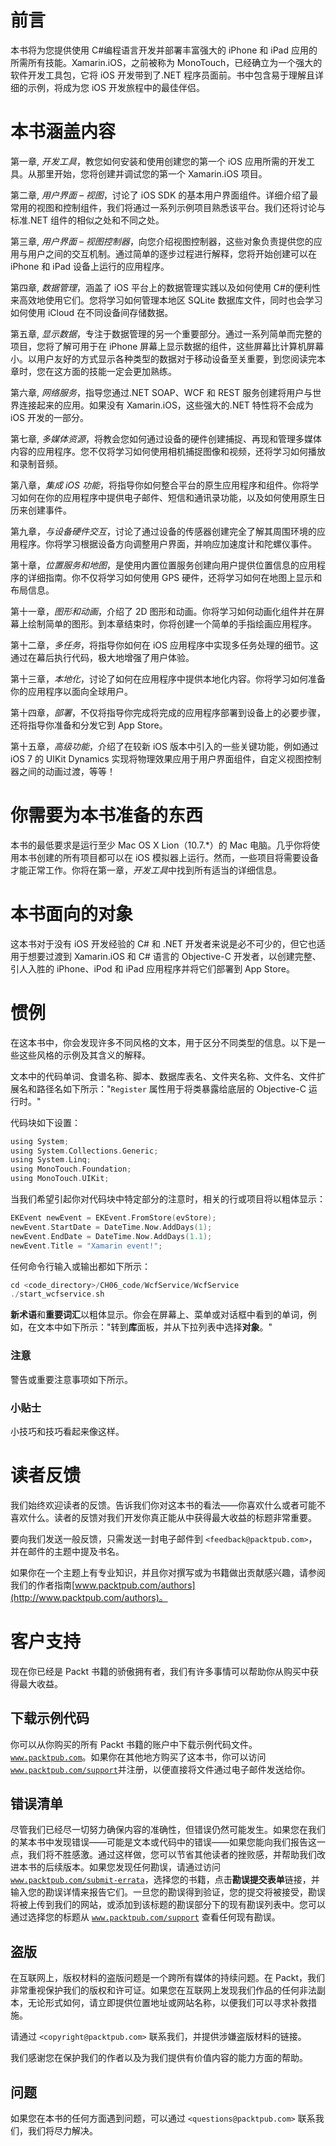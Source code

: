 # 前言

本书将为您提供使用 C#编程语言开发并部署丰富强大的 iPhone 和 iPad 应用的所需所有技能。Xamarin.iOS，之前被称为 MonoTouch，已经确立为一个强大的软件开发工具包，它将 iOS 开发带到了.NET 程序员面前。书中包含易于理解且详细的示例，将成为您 iOS 开发旅程中的最佳伴侣。

# 本书涵盖内容

第一章, *开发工具*，教您如何安装和使用创建您的第一个 iOS 应用所需的开发工具。从那里开始，您将创建并调试您的第一个 Xamarin.iOS 项目。

第二章, *用户界面 – 视图*，讨论了 iOS SDK 的基本用户界面组件。详细介绍了最常用的视图和控制组件，我们将通过一系列示例项目熟悉该平台。我们还将讨论与标准.NET 组件的相似之处和不同之处。

第三章, *用户界面 – 视图控制器*，向您介绍视图控制器，这些对象负责提供您的应用与用户之间的交互机制。通过简单的逐步过程进行解释，您将开始创建可以在 iPhone 和 iPad 设备上运行的应用程序。

第四章, *数据管理*，涵盖了 iOS 平台上的数据管理实践以及如何使用 C#的便利性来高效地使用它们。您将学习如何管理本地区 SQLite 数据库文件，同时也会学习如何使用 iCloud 在不同设备间存储数据。

第五章, *显示数据*，专注于数据管理的另一个重要部分。通过一系列简单而完整的项目，您将了解可用于在 iPhone 屏幕上显示数据的组件，这些屏幕比计算机屏幕小。以用户友好的方式显示各种类型的数据对于移动设备至关重要，到您阅读完本章时，您在这方面的技能一定会更加熟练。

第六章, *网络服务*，指导您通过.NET SOAP、WCF 和 REST 服务创建将用户与世界连接起来的应用。如果没有 Xamarin.iOS，这些强大的.NET 特性将不会成为 iOS 开发的一部分。

第七章, *多媒体资源*，将教会您如何通过设备的硬件创建捕捉、再现和管理多媒体内容的应用程序。您不仅将学习如何使用相机捕捉图像和视频，还将学习如何播放和录制音频。

第八章，*集成 iOS 功能*，将指导你如何整合平台的原生应用程序和组件。你将学习如何在你的应用程序中提供电子邮件、短信和通讯录功能，以及如何使用原生日历来创建事件。

第九章，*与设备硬件交互*，讨论了通过设备的传感器创建完全了解其周围环境的应用程序。你将学习根据设备方向调整用户界面，并响应加速度计和陀螺仪事件。

第十章，*位置服务和地图*，是使用内置位置服务创建向用户提供位置信息的应用程序的详细指南。你不仅将学习如何使用 GPS 硬件，还将学习如何在地图上显示和布局信息。

第十一章，*图形和动画*，介绍了 2D 图形和动画。你将学习如何动画化组件并在屏幕上绘制简单的图形。到本章结束时，你将创建一个简单的手指绘画应用程序。

第十二章，*多任务*，将指导你如何在 iOS 应用程序中实现多任务处理的细节。这通过在幕后执行代码，极大地增强了用户体验。

第十三章，*本地化*，讨论了如何在应用程序中提供本地化内容。你将学习如何准备你的应用程序以面向全球用户。

第十四章，*部署*，不仅将指导你完成将完成的应用程序部署到设备上的必要步骤，还将指导你准备和分发它到 App Store。

第十五章，*高级功能*，介绍了在较新 iOS 版本中引入的一些关键功能，例如通过 iOS 7 的 UIKit Dynamics 实现将物理效果应用于用户界面组件，自定义视图控制器之间的动画过渡，等等！

# 你需要为本书准备的东西

本书的最低要求是运行至少 Mac OS X Lion（10.7.*）的 Mac 电脑。几乎你将使用本书创建的所有项目都可以在 iOS 模拟器上运行。然而，一些项目将需要设备才能正常工作。你将在第一章，*开发工具*中找到所有适当的详细信息。

# 本书面向的对象

这本书对于没有 iOS 开发经验的 C# 和 .NET 开发者来说是必不可少的，但它也适用于想要过渡到 Xamarin.iOS 和 C# 语言的 Objective-C 开发者，以创建完整、引人入胜的 iPhone、iPod 和 iPad 应用程序并将它们部署到 App Store。

# 惯例

在这本书中，你会发现许多不同风格的文本，用于区分不同类型的信息。以下是一些这些风格的示例及其含义的解释。

文本中的代码单词、食谱名称、脚本、数据库表名、文件夹名称、文件名、文件扩展名和路径名如下所示："`Register` 属性用于将类暴露给底层的 Objective-C 运行时。"

代码块如下设置：

```swift
using System;
using System.Collections.Generic;
using System.Linq;
using MonoTouch.Foundation;
using MonoTouch.UIKit;
```

当我们希望引起你对代码块中特定部分的注意时，相关的行或项目将以粗体显示：

```swift
EKEvent newEvent = EKEvent.FromStore(evStore);
newEvent.StartDate = DateTime.Now.AddDays(1);
newEvent.EndDate = DateTime.Now.AddDays(1.1);
newEvent.Title = "Xamarin event!";
```

任何命令行输入或输出都如下所示：

```swift
cd <code_directory>/CH06_code/WcfService/WcfService
./start_wcfservice.sh

```

**新术语**和**重要词汇**以粗体显示。你会在屏幕上、菜单或对话框中看到的单词，例如，在文本中如下所示："转到**库**面板，并从下拉列表中选择**对象**。"

### 注意

警告或重要注意事项如下所示。

### 小贴士

小技巧和技巧看起来像这样。

# 读者反馈

我们始终欢迎读者的反馈。告诉我们你对这本书的看法——你喜欢什么或者可能不喜欢什么。读者的反馈对我们开发你真正能从中获得最大收益的标题非常重要。

要向我们发送一般反馈，只需发送一封电子邮件到 `<feedback@packtpub.com>`，并在邮件的主题中提及书名。

如果你在一个主题上有专业知识，并且你对撰写或为书籍做出贡献感兴趣，请参阅我们的作者指南[www.packtpub.com/authors](http://www.packtpub.com/authors)。

# 客户支持

现在你已经是 Packt 书籍的骄傲拥有者，我们有许多事情可以帮助你从购买中获得最大收益。

## 下载示例代码

你可以从你购买的所有 Packt 书籍的账户中下载示例代码文件。[`www.packtpub.com`](http://www.packtpub.com)。如果你在其他地方购买了这本书，你可以访问[`www.packtpub.com/support`](http://www.packtpub.com/support)并注册，以便直接将文件通过电子邮件发送给你。

## 错误清单

尽管我们已经尽一切努力确保内容的准确性，但错误仍然可能发生。如果您在我们的某本书中发现错误——可能是文本或代码中的错误——如果您能向我们报告这一点，我们将不胜感激。通过这样做，您可以节省其他读者的挫败感，并帮助我们改进本书的后续版本。如果您发现任何勘误，请通过访问 [`www.packtpub.com/submit-errata`](http://www.packtpub.com/submit-errata)，选择您的书籍，点击**勘误提交表单**链接，并输入您的勘误详情来报告它们。一旦您的勘误得到验证，您的提交将被接受，勘误将被上传到我们的网站，或添加到该标题的勘误部分下的现有勘误列表中。您可以通过选择您的标题从 [`www.packtpub.com/support`](http://www.packtpub.com/support) 查看任何现有勘误。

## 盗版

在互联网上，版权材料的盗版问题是一个跨所有媒体的持续问题。在 Packt，我们非常重视保护我们的版权和许可证。如果您在互联网上发现我们作品的任何非法副本，无论形式如何，请立即提供位置地址或网站名称，以便我们可以寻求补救措施。

请通过 `<copyright@packtpub.com>` 联系我们，并提供涉嫌盗版材料的链接。

我们感谢您在保护我们的作者以及为我们提供有价值内容的能力方面的帮助。

## 问题

如果您在本书的任何方面遇到问题，可以通过 `<questions@packtpub.com>` 联系我们，我们将尽力解决。
